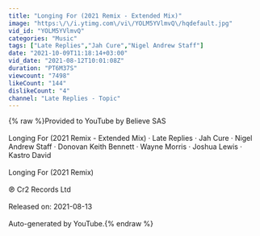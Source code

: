 ```yaml
---
title: "Longing For (2021 Remix - Extended Mix)"
image: "https:\/\/i.ytimg.com\/vi\/YOLM5YVlmvQ\/hqdefault.jpg"
vid_id: "YOLM5YVlmvQ"
categories: "Music"
tags: ["Late Replies","Jah Cure","Nigel Andrew Staff"]
date: "2021-10-09T11:18:14+03:00"
vid_date: "2021-08-12T10:01:08Z"
duration: "PT6M37S"
viewcount: "7498"
likeCount: "144"
dislikeCount: "4"
channel: "Late Replies - Topic"
---
```

{% raw %}Provided to YouTube by Believe SAS<br /><br />Longing For (2021 Remix - Extended Mix) · Late Replies · Jah Cure · Nigel Andrew Staff · Donovan Keith Bennett · Wayne Morris · Joshua Lewis · Kastro David<br /><br />Longing For (2021 Remix)<br /><br />℗ Cr2 Records Ltd<br /><br />Released on: 2021-08-13<br /><br />Auto-generated by YouTube.{% endraw %}
